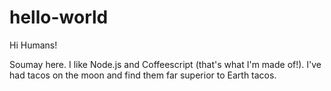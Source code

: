 # hello-world

Hi Humans!

Soumay here. I like Node.js and Coffeescript (that's what I'm made of!).
I've had tacos on the moon and find them far superior to Earth tacos.
